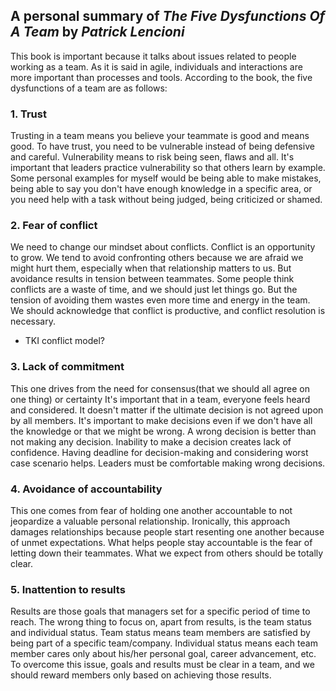 ## A personal summary of *The Five Dysfunctions Of A Team* by *Patrick Lencioni*

This book is important because it talks about issues related to people working as a team. As it is said in agile, individuals and interactions are more important than processes and tools.
According to the book, the five dysfunctions of a team are as follows:
### 1. Trust
Trusting in a team means you believe your teammate is good and means good. To have trust, you need to be vulnerable instead of being defensive and careful.
Vulnerability means to risk being seen, flaws and all. 
It's important that leaders practice vulnerability so that others learn by example.
Some personal examples for myself would be being able to make mistakes, being able to say you don't have enough knowledge in a specific area, or you need help with a task without being judged, being criticized or shamed.
### 2. Fear of conflict
We need to change our mindset about conflicts. Conflict is an opportunity to grow. We tend to avoid confronting others because we are afraid we might hurt them, especially when that relationship matters to us. But avoidance results in tension between teammates.
Some people think conflicts are a waste of time, and we should just let things go. But the tension  of avoiding them wastes even more time and energy in the team.
We should acknowledge that conflict is productive, and conflict resolution is necessary.
* TKI conflict model?
### 3. Lack of commitment
This one drives from the need for consensus(that we should all agree on one thing) or certainty
It's important that in a team, everyone feels heard and considered. It doesn't matter if the ultimate decision is not agreed upon by all members.
It's important to make decisions even if we don't have all the knowledge or that we might be wrong. A wrong decision is better than not making any decision. Inability to make a decision creates lack of confidence.
Having deadline for decision-making and considering worst case scenario helps. Leaders must be comfortable making wrong decisions.
### 4. Avoidance of accountability
This one comes from fear of holding one another accountable to not jeopardize a valuable personal relationship. Ironically, this approach damages relationships because people start resenting one another because of unmet expectations. 
What helps people stay accountable is the fear of letting down their teammates.
What we expect from others should be totally clear.
### 5. Inattention to results
Results are those goals that managers set for a specific period of time to reach. The wrong thing to focus on, apart from results, is the team status and individual status. Team status means team members are satisfied by being part of a specific team/company. Individual status means each team member cares only about his/her personal goal, career advancement, etc.
To overcome this issue, goals and results must be clear in a team, and we should reward members only based on achieving those results.
